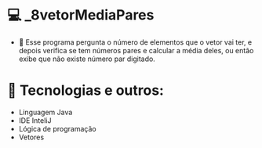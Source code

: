 # 💻 _8vetorMediaPares
- 🎯 Esse programa pergunta o número de elementos que o vetor vai ter, e depois verifica se tem números pares e calcular a média deles, ou então exibe que não existe número par digitado.

# 🔧 Tecnologias e outros:
- Linguagem Java
- IDE InteliJ
- Lógica de programação
- Vetores
